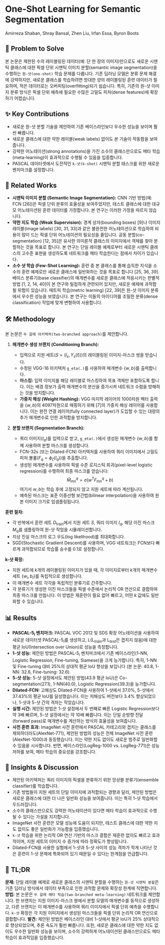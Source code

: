 # One-Shot Learning for Semantic Segmentation
Amirreza Shaban, Shray Bansal, Zhen Liu, Irfan Essa, Byron Boots

## 🧩 Problem to Solve
본 논문은 제한된 수의 레이블링된 데이터(예: 단 한 장의 이미지)만으로도 새로운 시맨틱 클래스에 대한 픽셀 단위 시맨틱 이미지 분할(semantic image segmentation)을 수행하는 `원-샷(one-shot)` 학습 문제를 다룹니다. 기존 딥러닝 모델은 분류 문제 해결에 강력하지만, 새로운 클래스를 학습하려면 방대한 양의 레이블링된 훈련 데이터가 필요하며, 적은 데이터로는 오버피팅(overfitting)되기 쉽습니다. 특히, 기존의 원-샷 이미지 분류 방식은 픽셀 단위 예측에 필요한 수많은 고밀도 피처(dense features)에 확장하기 어렵습니다.

## ✨ Key Contributions
*   새로운 원-샷 분할 기술을 제안하여 기존 베이스라인보다 우수한 성능을 보이며 훨씬 빠릅니다.
*   새로운 클래스에 대한 약한 레이블(weak labels) 없이도 본 기술이 작동함을 보여줍니다.
*   강력한 어노테이션(strong annotations)을 가진 소수의 클래스만으로도 메타 학습(meta-learning)이 효과적으로 수행될 수 있음을 입증합니다.
*   PASCAL 데이터셋에서 도전적인 `k-샷(k-shot)` 시맨틱 분할 태스크를 위한 새로운 벤치마크를 설정합니다.

## 📎 Related Works
*   **시맨틱 이미지 분할 (Semantic Image Segmentation):** CNN 기반 방법(예: FCN [26])은 픽셀 단위 분류의 효율성을 보여주었지만, 테스트 클래스에 대한 대규모 어노테이션된 훈련 데이터를 가정합니다. 본 연구는 이러한 가정을 따르지 않습니다.
*   **약한 지도 학습 (Weak Supervision):** 경계 상자(bounding boxes) [9]나 이미지 레이블(image labels) [30, 31, 33]과 같은 불완전한 어노테이션으로 학습하여 비용이 많이 드는 픽셀 단위 어노테이션의 필요성을 줄입니다. 공동 분할(co-segmentation) [12, 35]은 유사한 의미론적 클래스의 이미지에서 객체를 찾아 분할하는 것을 목표로 합니다. 본 연구는 단일 레이블 예제로부터 새로운 시맨틱 클래스의 고수준 표현을 생성하도록 네트워크를 메타 학습한다는 점에서 차이가 있습니다.
*   **소수 샷 학습 (Few-Shot Learning):** 훈련 중 본 클래스를 통해 습득한 지식을 소수의 훈련 예제로만 새로운 클래스에 일반화하는 것을 목표로 합니다 [25, 36, 39]. 베이스 분류기(base classifier)의 매개변수를 새로운 클래스에 적응시키는 판별적 방법 [1, 2, 14, 40]이 본 연구와 밀접하게 관련되어 있지만, 새로운 예제에 과적합될 위험이 있습니다. 매트릭 학습(metric learning) [22, 39]은 원-샷 이미지 분류에서 우수한 성능을 보였습니다. 본 연구는 이들의 아이디어를 조밀한 분류(dense classification) 작업에 맞게 변형하여 사용합니다.

## 🛠️ Methodology
본 논문은 `두 갈래 아키텍처(two-branched approach)`를 제안합니다.

1.  **매개변수 생성 브랜치 (Conditioning Branch):**
    *   입력으로 지원 세트($S = (I_s, Y_s(l))$)의 레이블링된 이미지-마스크 쌍을 받습니다.
    *   수정된 VGG-16 아키텍처 `g_eta(.)`를 사용하여 매개변수 $\{w, b\}$를 출력합니다.
    *   **마스킹:** 입력 이미지를 해당 레이블로 마스킹하여 목표 객체만 포함하도록 합니다. 이는 배경 정보가 출력 매개변수의 분산을 증가시켜 네트워크 수렴을 방해하는 것을 방지합니다.
    *   **가중치 해싱 (Weight Hashing):** VGG 마지막 레이어의 1000차원 벡터 출력을 $\{w, b\}$의 4097차원으로 매핑하기 위해 [7]의 가중치 해싱 레이어를 사용합니다. 이는 완전 연결 레이어(fully connected layer)가 도입할 수 있는 대량의 추가 매개변수로 인한 과적합을 방지합니다.

2.  **분할 브랜치 (Segmentation Branch):**
    *   쿼리 이미지($I_q$)를 입력으로 받고, `g_eta(.)`에서 생성된 매개변수 $\{w, b\}$를 함께 사용하여 분할 마스크를 생성합니다.
    *   FCN-32s (또는 Dilated-FCN) 아키텍처를 사용하여 쿼리 이미지에서 고밀도 피처 볼륨($F_q = \phi_\zeta(I_q)$)을 추출합니다.
    *   생성된 매개변수를 사용하여 픽셀 수준 로지스틱 회귀(pixel-level logistic regression)를 수행하여 최종 마스크를 얻습니다:
        $$\hat{M}_{mn}^q = \sigma(w^T F_{mn}^q + b)$$
        여기서 $w, b$는 학습 후에 고정되지 않고 지원 세트에 따라 계산됩니다.
    *   예측된 마스크는 표준 이중선형 보간법(bilinear interpolation)을 사용하여 원본 이미지 크기로 업샘플링됩니다.

**훈련 절차:**
*   각 반복에서 훈련 세트 $D_{\text{train}}$에서 지원 세트 $S$, 쿼리 이미지 $I_q$, 해당 이진 마스크 $M_q$를 샘플링하여 원-샷 작업을 시뮬레이션합니다.
*   지상 진실 마스크의 로그 우도(log likelihood)를 최대화합니다.
*   SGD(Stochastic Gradient Descent)를 사용하며, VGG 네트워크는 FCN보다 빠르게 과적합되므로 학습률 승수를 0.1로 설정합니다.

**k-샷 확장:**
*   지원 세트에 $k$개의 레이블링된 이미지가 있을 때, 각 이미지로부터 $k$개의 매개변수 세트 $\{w_i, b_i\}$를 독립적으로 생성합니다.
*   이 매개변수 세트 각각을 독립적인 분류기로 간주합니다.
*   각 분류기가 생성한 이진 마스크들을 픽셀 수준에서 논리적 OR 연산으로 결합하여 최종 마스크를 만듭니다. 이 방법은 재훈련이 필요 없어 빠르고, 어떤 $k$ 값에도 일반화할 수 있습니다.

## 📊 Results
*   **PASCAL-5$_i$ 벤치마크:** PASCAL VOC 2012 및 SDS 확장 어노테이션을 사용하여 새로운 데이터셋 PASCAL-5$_i$를 생성하고, L(L$_{train}$과 L$_{test}$은 겹치지 않음)에 대한 평균 IoU(Intersection over Union)로 성능을 측정합니다.
*   **1-샷 성능:** 제안된 방법은 PASCAL-5$_i$ 벤치마크에서 기존 베이스라인(1-NN, Logistic Regression, Fine-tuning, Siamese)을 크게 능가합니다. 특히, 1-NN 및 Fine-tuning 대비 25%의 상대적 평균 IoU 향상을 보입니다 (본 논문: 40.8, 1-NN: 32.6, Fine-tuning: 32.6).
*   **5-샷 성능:** 5-샷 설정에서도 제안된 방법(43.9 평균 IoU)은 Co-segmentation(27.1), 1-NN(40.0), Logistic Regression(39.3)을 능가합니다.
*   **Dilated-FCN:** 고해상도 Dilated-FCN을 사용하여 1-샷에서 37.0%, 5-샷에서 37.43%의 평균 IoU를 달성했습니다. 이는 저해상도 버전보다 3.4% 향상되었으나, 1-샷과 5-샷 간의 격차는 작았습니다.
*   **실행 시간:** 제안된 방법은 1-샷 설정에서 두 번째로 빠른 Logistic Regression보다 약 3배 빠르며, 5-샷 설정에서는 약 10배 빠릅니다. 이는 단일 순방향 전달(forward pass)로 매개변수를 계산하는 방식의 효율성을 보여줍니다.
*   **사전 훈련 효과:** ImageNet 사전 훈련에서 PASCAL 카테고리와 겹치는 클래스를 제외하더라도(AlexNet-771), 제안된 방법의 성능은 전체 ImageNet 사전 훈련(AlexNet-1000)과 동등했습니다. 이는 약한 지도 없이도 새로운 범주로 일반화할 수 있음을 시사합니다. 반면, 베이스라인(LogReg-1000 vs. LogReg-771)은 성능 저하를 보여, 메타 학습의 중요성을 강조합니다.

## 🧠 Insights & Discussion
*   제안된 아키텍처는 쿼리 이미지의 픽셀을 분류하기 위한 앙상블 분류기(ensemble classifier)를 학습합니다.
*   기존 방법들이 지원 세트의 단일 이미지에 과적합되는 경향과 달리, 제안된 방법은 새로운 클래스에 대한 더 나은 일반화 성능을 보여줍니다. 이는 특히 1-샷 학습에서 두드러집니다.
*   소수의 클래스만으로도 강력한 어노테이션이 있다면 메타 학습이 효과적으로 수행될 수 있다는 가설을 지지합니다.
*   ImageNet 사전 훈련은 모델 성능에 도움이 되지만, 테스트 클래스에 대한 약한 지도 없이도 좋은 일반화가 가능함을 입증했습니다.
*   `k-샷` 학습을 위한 논리적 OR 연산 기반의 마스크 결합은 재훈련 없이도 빠르고 효과적이며, 지원 세트의 이미지 수 증가에 따라 정확도가 향상됩니다.
*   Dilated-FCN을 사용한 실험에서 1-샷과 5-샷 사이의 성능 격차가 작게 나타난 것은 훈련이 1-샷 문제에 특화되어 있기 때문일 수 있다는 한계점을 언급합니다.

## 📌 TL;DR
**문제:** 단일 레이블 예제로 새로운 클래스의 시맨틱 분할을 수행하는 `원-샷 시맨틱 분할`은 기존 딥러닝 방식에서 데이터 부족으로 인한 과적합 문제와 확장성 한계에 직면합니다.
**방법:** 본 논문은 `두 갈래 메타 학습(two-branched meta-learning)` 네트워크를 제안합니다. 한 브랜치는 지원 이미지-마스크 쌍에서 분할 모델의 매개변수를 동적으로 생성하고, 다른 브랜치는 이 매개변수를 사용하여 쿼리 이미지에서 픽셀 단위 예측을 수행합니다. `k-샷` 확장은 각 지원 이미지에서 생성된 마스크들을 픽셀 단위 논리적 OR 연산으로 결합합니다.
**발견:** 제안된 방법은 베이스라인 대비 1-샷에서 평균 IoU가 25% 상대적으로 향상되었으며, 추론 속도가 훨씬 빠릅니다. 또한, 새로운 클래스에 대한 약한 지도 없이도 우수한 일반화 성능을 보이며, 소수의 강력하게 어노테이션된 클래스만으로도 메타 학습이 효과적임을 입증했습니다.
